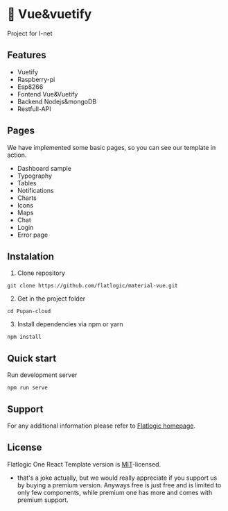 # 🤘 Vue&vuetify

Project  for I-net

## Features


* Vuetify
* Raspberry-pi
* Esp8266
* Fontend Vue&Vuetify
* Backend Nodejs&mongoDB 
* Restfull-API

## Pages
We have implemented some basic pages, so you can see our template in action.

* Dashboard sample
* Typography
* Tables
* Notifications
* Charts
* Icons
* Maps
* Chat
* Login
* Error page

## Instalation 

1. Clone repository
```shell
git clone https://github.com/flatlogic/material-vue.git
```
2. Get in the project folder
```shell
cd Pupan-cloud
```
3. Install dependencies via npm or yarn
```shell
npm install
```

## Quick start
Run development server
```shell
npm run serve
```

## Support
For any additional information please refer to [Flatlogic homepage](https://flatlogic.com).


## License

Flatlogic One React Template version is [MIT](https://github.com/flatlogic/one-react-template/blob/master/LICENCE)-licensed.

* that's a joke actually, but we would really appreciate if you support us by buying a premium version. Anyways free is just free and is limited to only few components, while premium one has more and comes with premium support.
